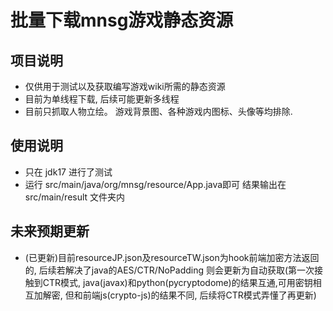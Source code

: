 # 批量下载mnsg游戏静态资源
## 项目说明
- 仅供用于测试以及获取编写游戏wiki所需的静态资源
- 目前为单线程下载, 后续可能更新多线程 
- 目前只抓取人物立绘。 游戏背景图、各种游戏内图标、头像等均排除.

## 使用说明
- 只在 jdk17 进行了测试
- 运行 src/main/java/org/mnsg/resource/App.java即可 结果输出在 src/main/result 文件夹内

## 未来预期更新
- (已更新)目前resourceJP.json及resourceTW.json为hook前端加密方法返回的, 后续若解决了java的AES/CTR/NoPadding 则会更新为自动获取(第一次接触到CTR模式, java(javax)和python(pycryptodome)的结果互通,可用密钥相互加解密, 但和前端js(crypto-js)的结果不同, 后续将CTR模式弄懂了再更新)